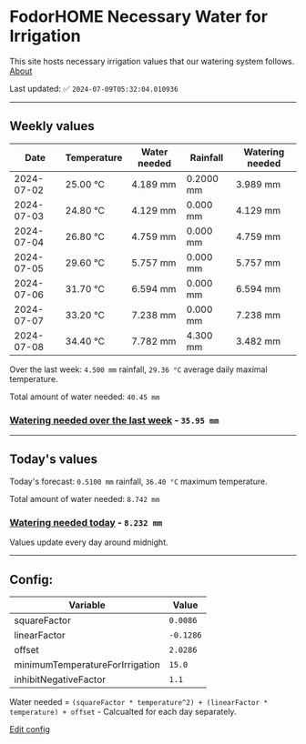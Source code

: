 # FodorHOME Necessary Water for Irrigation

This site hosts necessary irrigation values that our watering system follows. [About](https://github.com/redyau/irrigation)

Last updated: ✅ `2024-07-09T05:32:04.010936`

---

## Weekly values

| Date | Temperature | Water needed | Rainfall | Watering needed |
|-----|-----|-----|-----|-----|
| 2024-07-02 | 25.00 °C | 4.189 mm | 0.2000 mm | 3.989 mm |
| 2024-07-03 | 24.80 °C | 4.129 mm | 0.000 mm | 4.129 mm |
| 2024-07-04 | 26.80 °C | 4.759 mm | 0.000 mm | 4.759 mm |
| 2024-07-05 | 29.60 °C | 5.757 mm | 0.000 mm | 5.757 mm |
| 2024-07-06 | 31.70 °C | 6.594 mm | 0.000 mm | 6.594 mm |
| 2024-07-07 | 33.20 °C | 7.238 mm | 0.000 mm | 7.238 mm |
| 2024-07-08 | 34.40 °C | 7.782 mm | 4.300 mm | 3.482 mm |


Over the last week: `4.500 mm` rainfall, `29.36 °C` average daily maximal temperature.

Total amount of water needed: `40.45 mm`

### [Watering needed over the last week](lastweek.txt) - `35.95 mm`

---

## Today's values

Today's forecast: `0.5100 mm` rainfall, `36.40 °C` maximum temperature.

Total amount of water needed: `8.742 mm`

### [Watering needed today](today.txt) - `8.232 mm`

Values update every day around midnight.

---

## Config:

| Variable | Value |
|-----|-----|
| squareFactor | `0.0086` |
| linearFactor | `-0.1286` |
| offset | `2.0286` |
| minimumTemperatureForIrrigation | `15.0` |
| inhibitNegativeFactor | `1.1` |

Water needed = `(squareFactor * temperature^2) + (linearFactor * temperature) + offset` - Calcualted for each day separately.

[Edit config](https://github.com/RedyAu/irrigation/edit/main/config.json)
